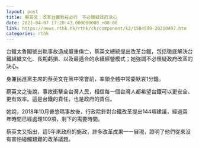 ```yaml
---
layout: post
title: 蔡英文：改革台鐵勢在必行　不必懷疑政府決心
date: 2021-04-07 17:20:43.000000000 +08:00
link: https://news.rthk.hk/rthk/ch/component/k2/1584599-20210407.htm
categories: rthk
---
```


台鐵太魯閣號出軌事故造成嚴重傷亡，蔡英文總統提出改革台鐵，包括徹底解決台鐵組織文化、長期虧損、以及最適合的永續經營模式；她強調不必懷疑政府改革的決心。

身兼民進黨主席的蔡英文在黨中常會前，率領全體中常委默哀1分鐘。

蔡英文之後說，事故衝擊全台灣人民，相信每一個台灣人都希望台鐵可以更安全、更有效率。這是台鐵的責任，也是政府的責任。

她說，2018年10月普悠瑪事故後，行政院針對台鐵改革提出144項建議，經過兩年時間已經處理109項，剩下的需要時間。

蔡英文又指出，這5年來政府的施政，許多改革成果一一展現，證明了他們從來沒有害怕碰觸艱難的改革議題。
